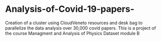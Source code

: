 # Analysis-of-Covid-19-papers-
Creation of a cluster using CloudVeneto resources and desk bag to parallelize the data analysis over 30,000 covid papers. This is a project of the course Managment and Analysis of Physics Dataset module B 
